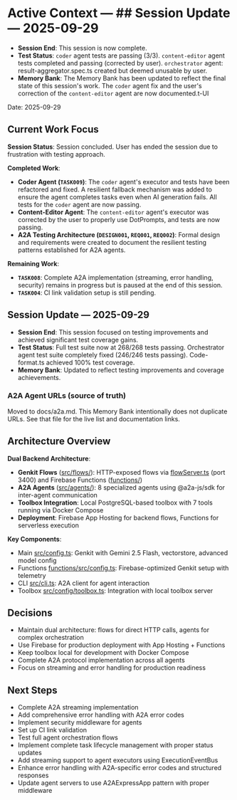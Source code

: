 # Active Context — ## Session Update — 2025-09-29

- **Session End**: This session is now complete.
- **Test Status**: `coder` agent tests are passing (3/3). `content-editor` agent tests completed and passing (corrected by user). `orchestrator` agent: result-aggregator.spec.ts created but deemed unusable by user.
- **Memory Bank**: The Memory Bank has been updated to reflect the final state of this session's work. The `coder` agent fix and the user's correction of the `content-editor` agent are now documented.t-UI

Date: 2025-09-29

## Current Work Focus

**Session Status**: Session concluded. User has ended the session due to frustration with testing approach.

**Completed Work**:

- **Coder Agent (`TASK009`)**: The `coder` agent's executor and tests have been refactored and fixed. A resilient fallback mechanism was added to ensure the agent completes tasks even when AI generation fails. All tests for the `coder` agent are now passing.
- **Content-Editor Agent**: The `content-editor` agent's executor was corrected by the user to properly use DotPrompts, and tests are now passing.
- **A2A Testing Architecture (`DESIGN001`, `REQ001`, `REQ002`)**: Formal design and requirements were created to document the resilient testing patterns established for A2A agents.

**Remaining Work**:

- **`TASK008`**: Complete A2A implementation (streaming, error handling, security) remains in progress but is paused at the end of this session.
- **`TASK004`**: CI link validation setup is still pending.

## Session Update — 2025-09-29

- **Session End**: This session focused on testing improvements and achieved significant test coverage gains.
- **Test Status**: Full test suite now at 268/268 tests passing. Orchestrator agent test suite completely fixed (246/246 tests passing). Code-format.ts achieved 100% test coverage.
- **Memory Bank**: Updated to reflect testing improvements and coverage achievements.

### A2A Agent URLs (source of truth)

Moved to docs/a2a.md. This Memory Bank intentionally does not duplicate URLs. See that file for the live list and documentation links.

## Architecture Overview

**Dual Backend Architecture**:

- **Genkit Flows** ([src/flows/](../src/flows/)): HTTP-exposed flows via [flowServer.ts](../src/flowServer.ts) (port 3400) and Firebase Functions ([functions/](../functions/))
- **A2A Agents** ([src/agents/](../src/agents/)): 8 specialized agents using @a2a-js/sdk for inter-agent communication
- **Toolbox Integration**: Local PostgreSQL-based toolbox with 7 tools running via Docker Compose
- **Deployment**: Firebase App Hosting for backend flows, Functions for serverless execution

**Key Components**:

- Main [src/config.ts](../src/config.ts): Genkit with Gemini 2.5 Flash, vectorstore, advanced model config
- Functions [functions/src/config.ts](../functions/src/config.ts): Firebase-optimized Genkit setup with telemetry
- CLI [src/cli.ts](../src/cli.ts): A2A client for agent interaction
- Toolbox [src/config/toolbox.ts](../src/config/toolbox.ts): Integration with local toolbox server

## Decisions

- Maintain dual architecture: flows for direct HTTP calls, agents for complex orchestration
- Use Firebase for production deployment with App Hosting + Functions
- Keep toolbox local for development with Docker Compose
- Complete A2A protocol implementation across all agents
- Focus on streaming and error handling for production readiness

## Next Steps

- Complete A2A streaming implementation
- Add comprehensive error handling with A2A error codes
- Implement security middleware for agents
- Set up CI link validation
- Test full agent orchestration flows
- Implement complete task lifecycle management with proper status updates
- Add streaming support to agent executors using ExecutionEventBus
- Enhance error handling with A2A-specific error codes and structured responses
- Update agent servers to use A2AExpressApp pattern with proper middleware
